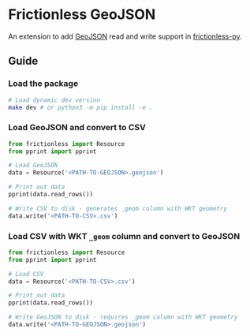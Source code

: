 # Frictionless GeoJSON

An extension to add [GeoJSON](https://geojson.org/geojson-spec.html) read and write support in [frictionless-py](https://framework.frictionlessdata.io).

## Guide

### Load the package

```sh
# Load dynamic dev version
make dev # or python3 -m pip install -e .
```

### Load GeoJSON and convert to CSV

```python
from frictionless import Resource
from pprint import pprint

# Load GeoJSON
data = Resource('<PATH-TO-GEOJSON>.geojson')

# Print out data
pprint(data.read_rows())

# Write CSV to disk - generates _geom column with WKT geometry
data.write('<PATH-TO-CSV>.csv')
```

### Load CSV with WKT `_geom` column and convert to GeoJSON

```python
from frictionless import Resource
from pprint import pprint

# Load CSV
data = Resource('<PATH-TO-CSV>.csv')

# Print out data
pprint(data.read_rows())

# Write GeoJSON to disk - requires _geom column with WKT geometry
data.write('<PATH-TO-GEOJSON>.geojson')
```
